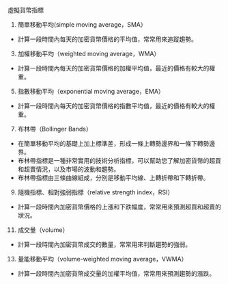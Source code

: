 虛擬貨幣指標

1. 簡單移動平均(simple moving average，SMA）
- 計算一段時間內每天的加密貨幣價格的平均值，常常用來追蹤趨勢。
3. 加權移動平均（weighted moving average，WMA）
- 計算一段時間內每天的加密貨幣價格的加權平均值，最近的價格有較大的權重。
5. 指數移動平均（exponential moving average，EMA）
- 計算一段時間內每天的加密貨幣價格的指數平均值，最近的價格有較大的權重。
7. 布林帶（Bollinger Bands）
- 在簡單移動平均的基礎上加上標準差，形成一條上轉勢邊界和一條下轉勢邊界。
- 布林帶指標是一種非常實用的技術分析指標，可以幫助您了解加密貨幣的超買和超賣情況，以及市場的波動和趨勢。
- 布林帶指標由三條曲線組成，分別是移動平均線、上轉折帶和下轉折帶。
9. 隨機指標、相對強弱指標（relative strength index，RSI）
- 計算一段時間內加密貨幣價格的上漲和下跌幅度，常常用來預測超買和超賣的狀況。
11. 成交量（volume）
- 計算一段時間內加密貨幣成交的數量，常常用來判斷趨勢的強弱。
13. 量能移動平均（volume-weighted moving average，VWMA）
- 計算一段時間內加密貨幣成交量的加權平均值，常常用來預測趨勢的漲跌。